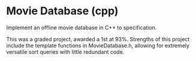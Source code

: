 # Movie Database (cpp)

Implement an offline movie database in C++ to specification.

This was a graded project, awarded a 1st at 93%. Strengths of this project include the template functions in MovieDatabase.h, allowing for extremely versatile sort queries with little redundant code.
